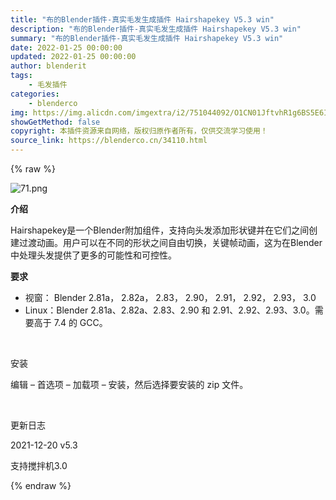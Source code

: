 ```yaml
---
title: "布的Blender插件-真实毛发生成插件 Hairshapekey V5.3 win"
description: "布的Blender插件-真实毛发生成插件 Hairshapekey V5.3 win"
summary: "布的Blender插件-真实毛发生成插件 Hairshapekey V5.3 win"
date: 2022-01-25 00:00:00
updated: 2022-01-25 00:00:00
author: blenderit
tags: 
    - 毛发插件
categories:
    - blenderco
img: https://img.alicdn.com/imgextra/i2/751044092/O1CN01JftvhR1g6BS5E6IcH_!!751044092.png
showGetMethod: false
copyright: 本插件资源来自网络，版权归原作者所有，仅供交流学习使用！
source_link: https://blenderco.cn/34110.html
---
```


{% raw %}
<p><img class="aligncenter" src="https://img.alicdn.com/imgextra/i2/751044092/O1CN01JftvhR1g6BS5E6IcH_!!751044092.png" alt="71.png"></p><p><strong>介绍</strong></p><p>Hairshapekey是一个Blender附加组件，支持向头发添加形状键并在它们之间创建过渡动画。用户可以在不同的形状之间自由切换，关键帧动画，这为在Blender中处理头发提供了更多的可能性和可控性。</p><p><b>要求</b></p><ul>
<li>视窗： Blender 2.81a， 2.82a， 2.83， 2.90， 2.91， 2.92， 2.93， 3.0</li>
<li>Linux：Blender 2.81a、2.82a、2.83、2.90 和 2.91、2.92、2.93、3.0。需要高于 7.4 的 GCC。</li>
</ul><p> </p><p>安装</p><p>编辑 – 首选项 – 加载项 – 安装，然后选择要安装的 zip 文件。</p><p> </p><p>更新日志</p><p>2021-12-20 v5.3</p><p>支持搅拌机3.0</p>
<div style="display: none">blenderco</div>
{% endraw %}